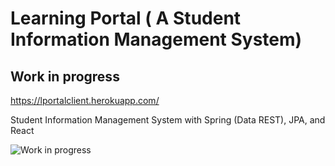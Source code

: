 # Learning Portal ( A Student Information Management System)

## Work in progress

https://lportalclient.herokuapp.com/


Student Information Management System with Spring (Data REST), JPA, and React

![Work in progress](https://user-images.githubusercontent.com/24214602/41195011-a9918406-6c25-11e8-9bd4-d1ae789346dd.png)
